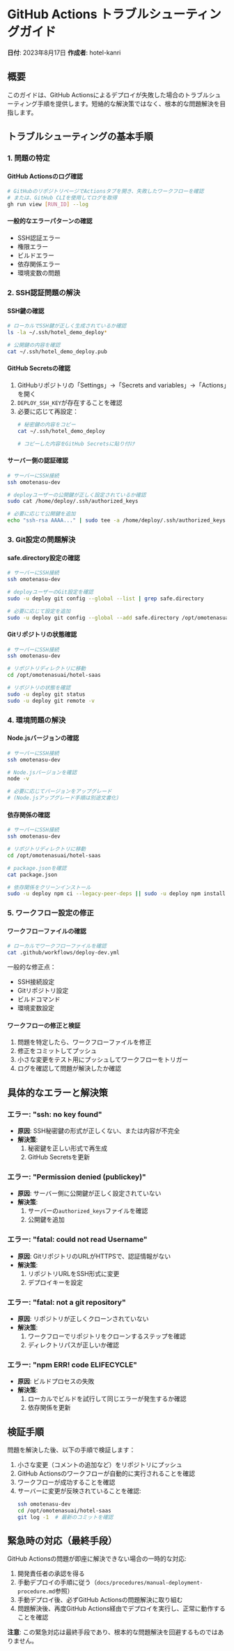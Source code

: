 # GitHub Actions トラブルシューティングガイド

**日付**: 2023年8月17日
**作成者**: hotel-kanri

## 概要

このガイドは、GitHub Actionsによるデプロイが失敗した場合のトラブルシューティング手順を提供します。短絡的な解決策ではなく、根本的な問題解決を目指します。

## トラブルシューティングの基本手順

### 1. 問題の特定

#### GitHub Actionsのログ確認
```bash
# GitHubのリポジトリページでActionsタブを開き、失敗したワークフローを確認
# または、GitHub CLIを使用してログを取得
gh run view [RUN_ID] --log
```

#### 一般的なエラーパターンの確認
- SSH認証エラー
- 権限エラー
- ビルドエラー
- 依存関係エラー
- 環境変数の問題

### 2. SSH認証問題の解決

#### SSH鍵の確認
```bash
# ローカルでSSH鍵が正しく生成されているか確認
ls -la ~/.ssh/hotel_demo_deploy*

# 公開鍵の内容を確認
cat ~/.ssh/hotel_demo_deploy.pub
```

#### GitHub Secretsの確認
1. GitHubリポジトリの「Settings」→「Secrets and variables」→「Actions」を開く
2. `DEPLOY_SSH_KEY`が存在することを確認
3. 必要に応じて再設定：
   ```bash
   # 秘密鍵の内容をコピー
   cat ~/.ssh/hotel_demo_deploy
   
   # コピーした内容をGitHub Secretsに貼り付け
   ```

#### サーバー側の認証確認
```bash
# サーバーにSSH接続
ssh omotenasu-dev

# deployユーザーの公開鍵が正しく設定されているか確認
sudo cat /home/deploy/.ssh/authorized_keys

# 必要に応じて公開鍵を追加
echo "ssh-rsa AAAA..." | sudo tee -a /home/deploy/.ssh/authorized_keys
```

### 3. Git設定の問題解決

#### safe.directory設定の確認
```bash
# サーバーにSSH接続
ssh omotenasu-dev

# deployユーザーのGit設定を確認
sudo -u deploy git config --global --list | grep safe.directory

# 必要に応じて設定を追加
sudo -u deploy git config --global --add safe.directory /opt/omotenasuai/hotel-saas
```

#### Gitリポジトリの状態確認
```bash
# サーバーにSSH接続
ssh omotenasu-dev

# リポジトリディレクトリに移動
cd /opt/omotenasuai/hotel-saas

# リポジトリの状態を確認
sudo -u deploy git status
sudo -u deploy git remote -v
```

### 4. 環境問題の解決

#### Node.jsバージョンの確認
```bash
# サーバーにSSH接続
ssh omotenasu-dev

# Node.jsバージョンを確認
node -v

# 必要に応じてバージョンをアップグレード
# (Node.jsアップグレード手順は別途文書化)
```

#### 依存関係の確認
```bash
# サーバーにSSH接続
ssh omotenasu-dev

# リポジトリディレクトリに移動
cd /opt/omotenasuai/hotel-saas

# package.jsonを確認
cat package.json

# 依存関係をクリーンインストール
sudo -u deploy npm ci --legacy-peer-deps || sudo -u deploy npm install --legacy-peer-deps
```

### 5. ワークフロー設定の修正

#### ワークフローファイルの確認
```bash
# ローカルでワークフローファイルを確認
cat .github/workflows/deploy-dev.yml
```

一般的な修正点：
- SSH接続設定
- Gitリポジトリ設定
- ビルドコマンド
- 環境変数設定

#### ワークフローの修正と検証
1. 問題を特定したら、ワークフローファイルを修正
2. 修正をコミットしてプッシュ
3. 小さな変更をテスト用にプッシュしてワークフローをトリガー
4. ログを確認して問題が解決したか確認

## 具体的なエラーと解決策

### エラー: "ssh: no key found"
- **原因**: SSH秘密鍵の形式が正しくない、または内容が不完全
- **解決策**: 
  1. 秘密鍵を正しい形式で再生成
  2. GitHub Secretsを更新

### エラー: "Permission denied (publickey)"
- **原因**: サーバー側に公開鍵が正しく設定されていない
- **解決策**:
  1. サーバーの`authorized_keys`ファイルを確認
  2. 公開鍵を追加

### エラー: "fatal: could not read Username"
- **原因**: GitリポジトリのURLがHTTPSで、認証情報がない
- **解決策**:
  1. リポジトリURLをSSH形式に変更
  2. デプロイキーを設定

### エラー: "fatal: not a git repository"
- **原因**: リポジトリが正しくクローンされていない
- **解決策**:
  1. ワークフローでリポジトリをクローンするステップを確認
  2. ディレクトリパスが正しいか確認

### エラー: "npm ERR! code ELIFECYCLE"
- **原因**: ビルドプロセスの失敗
- **解決策**:
  1. ローカルでビルドを試行して同じエラーが発生するか確認
  2. 依存関係を更新

## 検証手順

問題を解決した後、以下の手順で検証します：

1. 小さな変更（コメントの追加など）をリポジトリにプッシュ
2. GitHub Actionsのワークフローが自動的に実行されることを確認
3. ワークフローが成功することを確認
4. サーバーに変更が反映されていることを確認:
   ```bash
   ssh omotenasu-dev
   cd /opt/omotenasuai/hotel-saas
   git log -1  # 最新のコミットを確認
   ```

## 緊急時の対応（最終手段）

GitHub Actionsの問題が即座に解決できない場合の一時的な対応:

1. 開発責任者の承認を得る
2. 手動デプロイの手順に従う（`docs/procedures/manual-deployment-procedure.md`参照）
3. 手動デプロイ後、必ずGitHub Actionsの問題解決に取り組む
4. 問題解決後、再度GitHub Actions経由でデプロイを実行し、正常に動作することを確認

**注意**: この緊急対応は最終手段であり、根本的な問題解決を回避するものではありません。
